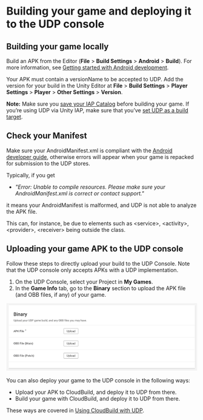 # Building your game and deploying it to the UDP console

## Building your game locally

Build an APK from the Editor (**File** > **Build Settings** > **Android** > **Build**). For more information, see [Getting started with Android development](https://docs.unity3d.com/Manual/android-GettingStarted.html).

Your APK must contain a versionName to be accepted to UDP. Add the version for your build in the Unity Editor at **File** \>  **Build Settings** \> **Player Settings** \> **Player** \> **Other Settings** \> **Version**.

**Note:** Make sure you [save your IAP Catalog](best-practices.html#save) before building your game. If you’re using UDP via Unity IAP, make sure that you’ve [set UDP as a build target](games-with-iap.html#set-build-target).

## Check your Manifest

Make sure your AndroidManifest.xml is compliant with the [Android developer guide](https://developer.android.com/guide/topics/manifest/manifest-intro), otherwise errors will appear when your game is repacked for submission to the UDP stores.

Typically, if you get

* *"Error: Unable to compile resources. Please make sure your AndroidManifest.xml is correct or contact support."*

it means your AndroidManifest is malformed, and UDP is not able to analyze the APK file.

This can, for instance, be due to elements such as \<service>, \<activity>, \<provider>, \<receiver> being outside the <application> class.

## Uploading your game APK to the UDP console

Follow these steps to directly upload your build to the UDP Console. Note that the UDP console only accepts APKs with a UDP implementation. 

1. On the UDP Console, select your Project in **My Games**.
2. In the **Game Info** tab, go to the **Binary** section to upload the APK file (and OBB files, if any) of your game.

![](Images/7-BuildingGame_01.png)

You can also deploy your game to the UDP console in the following ways:

* Upload your APK to CloudBuild, and deploy it to UDP from there.
* Build your game with CloudBuild, and deploy it to UDP from there.

These ways are covered in [Using CloudBuild with UDP](using-cloud-build-with-udp.md).